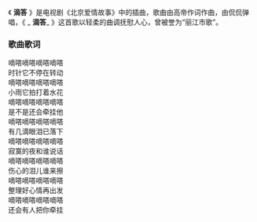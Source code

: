 

《 **滴答** 》是电视剧《北京爱情故事》中的插曲，歌曲由高帝作词作曲，由侃侃弹唱，《 _ **滴答**_
》这首歌以轻柔的曲调抚慰人心，曾被誉为“丽江市歌”。

### 歌曲歌词

嘀嗒嘀嗒嘀嗒嘀嗒  
时针它不停在转动  
嘀嗒嘀嗒嘀嗒嘀嗒  
小雨它拍打着水花  
嘀嗒嘀嗒嘀嗒嘀嗒  
是不是还会牵挂他  
嘀嗒嘀嗒嘀嗒嘀嗒  
有几滴眼泪已落下  
嘀嗒嘀嗒嘀嗒嘀嗒  
寂寞的夜和谁说话  
嘀嗒嘀嗒嘀嗒嘀嗒  
伤心的泪儿谁来擦  
嘀嗒嘀嗒嘀嗒嘀嗒  
整理好心情再出发  
嘀嗒嘀嗒嘀嗒嘀嗒  
还会有人把你牵挂

